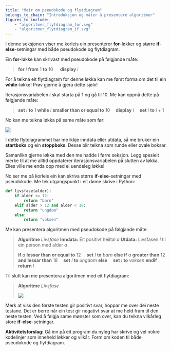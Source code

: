 ```yaml
---
title: "Meir om pseudokode og flytdiagram"
belongs_to_chain: "Introduksjon og måter å presentere algoritmer"
figures_to_include:
	- "algoritmer_flytdiagram_for.svg"
	- "algoritmer_flytdiagram_if.svg"
---
```


I denne seksjonen viser me korleis ein presenterer **for**-løkker og større **if**-**else**-setningar med både pseudokode og flytdiagram.

Ein **for**-løkke kan skrivast med pseudokode på følgjande måte:

> **for** $i$ **from** $1$ **to** $10$
&emsp; **display** $i$

For å teikna eit flytdiagram for denne løkka kan me først forma om det til ein **while**-løkke! Prøv gjerne å gjera dette sjølv!

Iterasjonsvariabelen $i$ skal starta på $1$ og gå til $10$. Me kan oppnå dette på følgjande måte:

>**set** $i$ **to** $1$
**while** $i$ **smaller than or equal to**  $10$
&emsp;**display** $i$
&emsp;**set** $i$ **to** $i + 1$

No kan me teikna løkka på same måte som før:

<img src="/media/markdowncontent/assosiated_files/algoritmer_flytdiagram_for.svg">

I dette flytdiagrammet har me ikkje inndata eller utdata, så me bruker ein **startboks** og ein **stoppboks**. Desse blir teikna som runde eller ovale boksar.

Samanlikn gjerne løkka med den me hadde i førre seksjon. Legg spesielt merke til at me alltid oppdaterer iterasjonsvariabelen på slutten av løkka. Elles ville me enda opp med ei uendeleg løkke!

No ser me på korleis ein kan skriva større **if**-**else**-setningar med pseudokode. Me tek utgangspunkt i eit døme skrive i Python:


```python
def livsfase(alder): 
    if alder <= 12:
        return "barn"
    elif alder > 12 and alder < 18:
        return "ungdom"
    else:
        return "voksen"
```

Me kan presentera algoritmen med pseudokode på følgjande måte:

>**Algoritme** *Livsfase*
**Inndata:** Eit positivt heiltal $a$
**Utdata:** Livsfasen $l$ til ein person med alder $a$
>
>**if** $a$ **lessar than or equal to** $12$
&emsp;**set** $l$ **to** *barn*
**else if** $a$ **greater than** $12$ **and lessar than**   $18$
&emsp;**set** $l$ **to** *ungdom*
**else**
&emsp;**set** $l$ **to** *voksen*
**endif**
**return** $l$

Til slutt kan me presentera algoritmen med eit flytdiagram:

>**Algoritme** *Livsfase*
>
><img src="/media/markdowncontent/assosiated_files/algoritmer_flytdiagram_if.svg">

Merk at viss den første testen gir positivt svar, hoppar me over dei neste testane. Det er berre når ein test gir negativt svar at me held fram til den neste testen. Ved å følgja same mønster som over, kan du teikna vilkårleg store **if**-**else**-setningar.

**Aktivitetsforslag:** Gå inn på eit program du nyleg har skrive og vel nokre kodelinjer som inneheld løkker og vilkår. Form om koden til både pseudokode og flytdiagram.
